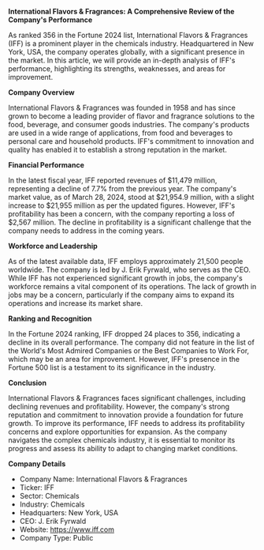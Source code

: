 **International Flavors & Fragrances: A Comprehensive Review of the Company's Performance**

As ranked 356 in the Fortune 2024 list, International Flavors & Fragrances (IFF) is a prominent player in the chemicals industry. Headquartered in New York, USA, the company operates globally, with a significant presence in the market. In this article, we will provide an in-depth analysis of IFF's performance, highlighting its strengths, weaknesses, and areas for improvement.

**Company Overview**

International Flavors & Fragrances was founded in 1958 and has since grown to become a leading provider of flavor and fragrance solutions to the food, beverage, and consumer goods industries. The company's products are used in a wide range of applications, from food and beverages to personal care and household products. IFF's commitment to innovation and quality has enabled it to establish a strong reputation in the market.

**Financial Performance**

In the latest fiscal year, IFF reported revenues of $11,479 million, representing a decline of 7.7% from the previous year. The company's market value, as of March 28, 2024, stood at $21,954.9 million, with a slight increase to $21,955 million as per the updated figures. However, IFF's profitability has been a concern, with the company reporting a loss of $2,567 million. The decline in profitability is a significant challenge that the company needs to address in the coming years.

**Workforce and Leadership**

As of the latest available data, IFF employs approximately 21,500 people worldwide. The company is led by J. Erik Fyrwald, who serves as the CEO. While IFF has not experienced significant growth in jobs, the company's workforce remains a vital component of its operations. The lack of growth in jobs may be a concern, particularly if the company aims to expand its operations and increase its market share.

**Ranking and Recognition**

In the Fortune 2024 ranking, IFF dropped 24 places to 356, indicating a decline in its overall performance. The company did not feature in the list of the World's Most Admired Companies or the Best Companies to Work For, which may be an area for improvement. However, IFF's presence in the Fortune 500 list is a testament to its significance in the industry.

**Conclusion**

International Flavors & Fragrances faces significant challenges, including declining revenues and profitability. However, the company's strong reputation and commitment to innovation provide a foundation for future growth. To improve its performance, IFF needs to address its profitability concerns and explore opportunities for expansion. As the company navigates the complex chemicals industry, it is essential to monitor its progress and assess its ability to adapt to changing market conditions.

**Company Details**

* Company Name: International Flavors & Fragrances
* Ticker: IFF
* Sector: Chemicals
* Industry: Chemicals
* Headquarters: New York, USA
* CEO: J. Erik Fyrwald
* Website: https://www.iff.com
* Company Type: Public